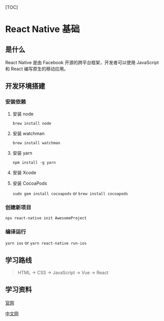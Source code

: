 [TOC]

# React Native 基础

## 是什么

React Native 是由 Facebook 开源的跨平台框架，开发者可以使用 JavaScript 和 React 编写原生的移动应用。

## 开发环境搭建

### 安装依赖

1. 安装 node

   `brew install node`

2. 安装 watchman

   `brew install watchman`

3. 安装 yarn

   `npm install -g yarn`

4. 安装 Xcode

5. 安装 CocoaPods

   `sudo gem install cocoapods` or `brew install cocoapods`

### 创建新项目

`npx react-native init AwesomeProject`

### 编译运行

`yarn ios` or  `yarn react-native run-ios`

## 学习路线

> HTML -> CSS -> JavaScript -> Vue -> React

## 学习资料

[官网](https://reactnative.dev/)

[中文网](https://reactnative.cn/)

